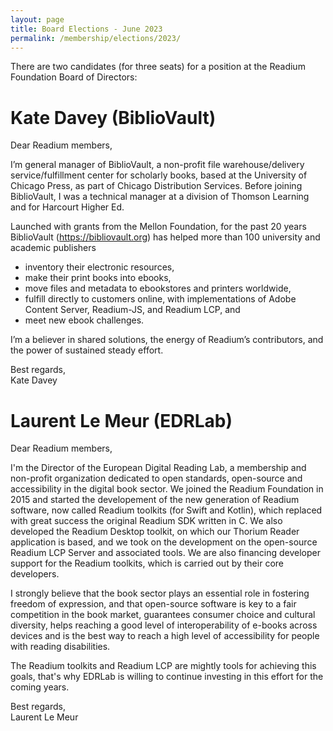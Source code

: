 ```yaml
---
layout: page
title: Board Elections - June 2023
permalink: /membership/elections/2023/
---
```


There are two candidates (for three seats) for a position at the Readium Foundation Board of Directors:

# Kate Davey (BiblioVault)

Dear Readium members, 

I’m general manager of BiblioVault, a non-profit file warehouse/delivery service/fulfillment center for scholarly books, based at the University of Chicago Press, as part of Chicago Distribution Services. Before joining BiblioVault, I was a technical manager at a division of Thomson Learning and for Harcourt Higher Ed.
 
Launched with grants from the Mellon Foundation, for the past 20 years BiblioVault (https://bibliovault.org) has helped more than 100 university and academic publishers
- inventory their electronic resources,
- make their print books into ebooks,
- move files and metadata to ebookstores and printers worldwide,
- fulfill directly to customers online, with implementations of Adobe Content Server, Readium-JS, and Readium LCP, and
- meet new ebook challenges.
 
I’m a believer in shared solutions, the energy of Readium’s contributors, and the power of sustained steady effort.
 
Best regards,<br>
Kate Davey

# Laurent Le Meur (EDRLab)

Dear Readium members, 

I'm the Director of the European Digital Reading Lab, a membership and non-profit organization dedicated to open standards, open-source and accessibility in the digital book sector. We joined the Readium Foundation in 2015 and started the developement of the new generation of Readium software, now called Readium toolkits (for Swift and Kotlin), which replaced with great success the original Readium SDK written in C. We also developed the Readium Desktop toolkit, on which our Thorium Reader application is based, and we took on the development on the open-source Readium LCP Server and associated tools. We are also financing developer support for the Readium toolkits, which is carried out by their core developers.

I strongly believe that the book sector plays an essential role in fostering freedom of expression, and that open-source software is key to a fair competition in the book market, guarantees consumer choice and cultural diversity, helps reaching a good level of interoperability of e-books across devices and is the best way to reach a high level of accessibility for people with reading disabilities. 

The Readium toolkits and Readium LCP are mightly tools for achieving this goals, that's why EDRLab is willing to continue investing in this effort for the coming years. 
 
Best regards,<br>
Laurent Le Meur